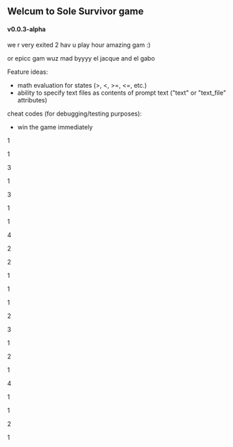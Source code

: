 ## Welcum to Sole Survivor game

#### v0.0.3-alpha

we r very exited 2 hav u play hour amazing gam :)

or epicc gam wuz mad byyyy el jacque and el gabo


Feature ideas:
- math evaluation for states (>, <, >=, <=, etc.)
- ability to specify text files as contents of prompt text ("text" or "text_file" attributes)



cheat codes (for debugging/testing purposes):
- win the game immediately

1

1

3

1

3

1

1

4

2

2

1

1

1

2

3

1

2

1

4

1

1

2

1

